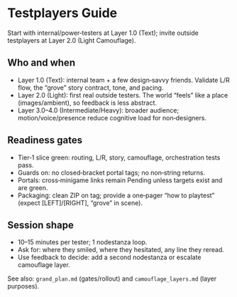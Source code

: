 # Testplayers Guide

Start with internal/power‑testers at Layer 1.0 (Text); invite outside testplayers at Layer 2.0 (Light Camouflage).

## Who and when

- Layer 1.0 (Text): internal team + a few design‑savvy friends. Validate L/R flow, the “grove” story contract, tone, and pacing.
- Layer 2.0 (Light): first real outside testers. The world “feels” like a place (images/ambient), so feedback is less abstract.
- Layer 3.0–4.0 (Intermediate/Heavy): broader audience; motion/voice/presence reduce cognitive load for non‑designers.

## Readiness gates

- Tier‑1 slice green: routing, L/R, story, camouflage, orchestration tests pass.
- Guards on: no closed‑bracket portal tags; no non‑string returns.
- Portals: cross‑minigame links remain Pending unless targets exist and are green.
- Packaging: clean ZIP on tag; provide a one‑pager “how to playtest” (expect [LEFT]/[RIGHT], “grove” in scene).

## Session shape

- 10–15 minutes per tester; 1 nodestanza loop.
- Ask for: where they smiled, where they hesitated, any line they reread.
- Use feedback to decide: add a second nodestanza or escalate camouflage layer.

See also: `grand_plan.md` (gates/rollout) and `camouflage_layers.md` (layer purposes).
